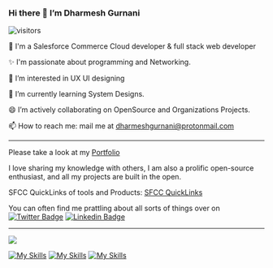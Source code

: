 ### Hi there 👋 I’m Dharmesh Gurnani

![visitors](https://visitor-badge.laobi.icu/badge?page_id=dharmeshgurnani.dharmeshgurnani)

🔭 I'm a Salesforce Commerce Cloud developer & full stack web developer

✨ I'm passionate about programming and Networking.

🤔 I’m interested in UX UI designing

🌱 I’m currently learning System Designs.

😄 I’m actively collaborating on OpenSource and Organizations Projects.

📫 How to reach me: mail me at dharmeshgurnani@protonmail.com

---

Please take a look at my [Portfolio](https://www.dharmeshgurnani.com)

I love sharing my knowledge with others, I am also a prolific open-source enthusiast, and all my projects are built in the open.

SFCC QuickLinks of tools and Products: [SFCC QuickLinks ](https://dharmeshgurnani.github.io/sfcc?source=github)

You can often find me prattling about all sorts of things over on
[![Twitter Badge](https://img.shields.io/badge/-@dharmeshgurnani-1ca0f1?style=flat-square&labelColor=1ca0f1&logo=twitter&logoColor=white&link=https://twitter.com/dharmeshgurnani)](https://twitter.com/dharmeshgurnani)
[![Linkedin Badge](https://img.shields.io/badge/-dharmeshgurnani-blue?style=flat-square&logo=Linkedin&logoColor=white&link=https://www.linkedin.com/in/dharmeshgurnani/)](https://www.linkedin.com/in/dharmeshgurnani/)

---

<img src="http://github-profile-summary-cards.vercel.app/api/cards/profile-details?username=dharmeshgurnani&theme=transparent"/>

[![My Skills](https://skillicons.dev/icons?i=linux,cloudflare,aws,docker)](https://skillicons.dev)
[![My Skills](https://skillicons.dev/icons?i=figma,git,jenkins,md,vscode)](https://skillicons.dev)
[![My Skills](https://skillicons.dev/icons?i=html,css,scss,nodejs,react,graphql)](https://skillicons.dev)
